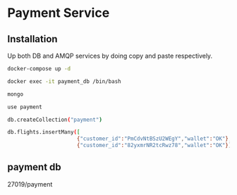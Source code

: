 # Payment Service


## Installation

Up both DB and AMQP services by doing copy and paste respectively.

```bash
docker-compose up -d
```

```bash
docker exec -it payment_db /bin/bash
```

```bash
mongo
```

```bash
use payment
```

```bash
db.createCollection("payment") 
```

```bash
db.flights.insertMany([
                      {"customer_id":"PmCdvNtBSzU2WEgY","wallet":"OK"},
                      {"customer_id":"82yxmrNR2tcRwz78","wallet":"OK"}])
```


## payment db
27019/payment